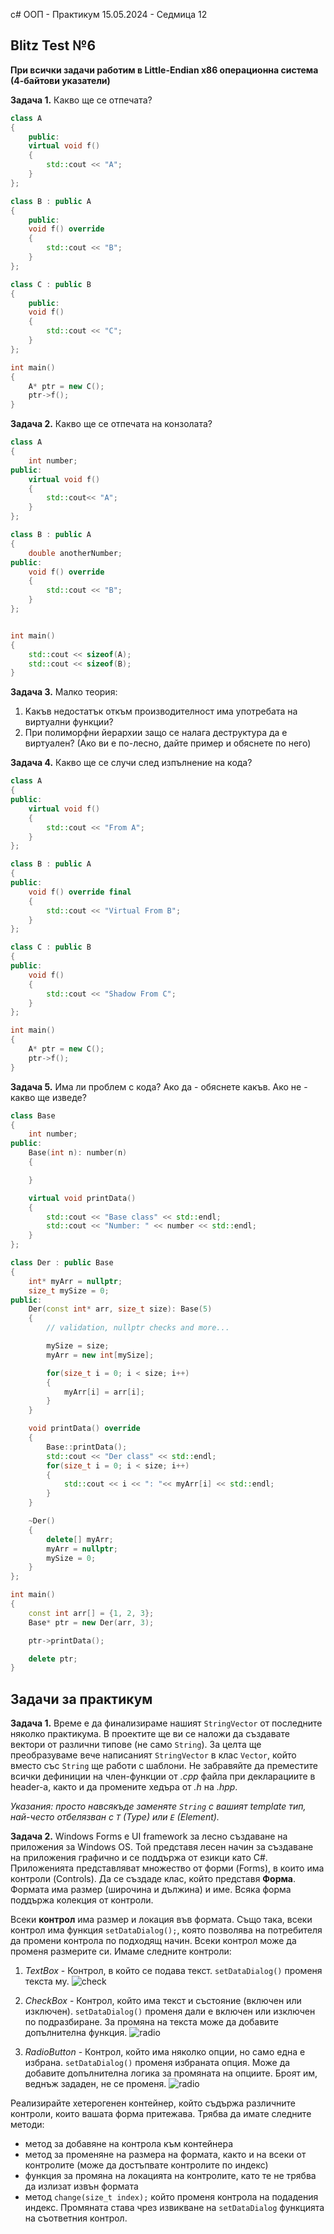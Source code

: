 с# OOП - Практикум 15.05.2024 - Седмица 12

## Blitz Test №6

**При всички задачи работим в Little-Endian x86 операционна система (4-байтови указатели)** 

**Задача 1.** Какво ще се отпечата?
```c++
class A
{
    public:
    virtual void f()
    {
        std::cout << "A";
    }
};

class B : public A
{
    public:
    void f() override
    {
        std::cout << "B";
    }
};

class C : public B
{
    public:
    void f()
    {
        std::cout << "C";
    }
};

int main()
{
    A* ptr = new C();
    ptr->f();
}
```

**Задача 2.** Какво ще се отпечата на конзолата?
```c++
class A
{
    int number;
public:
    virtual void f()
    {
        std::cout<< "A";
    }
};

class B : public A
{
    double anotherNumber;
public:
    void f() override
    {
        std::cout << "B";
    }
};


int main()
{
    std::cout << sizeof(A);
    std::cout << sizeof(B);
}
```

**Задача 3.** Малко теория:
1) Kакъв недостатък откъм производителност има употребата на виртуални функции?
2) При полиморфни йерархии защо се налага деструктура да е виртуален? (Ако ви е по-лесно, дайте пример и обяснете по него)

**Задача 4.** Какво ще се случи след изпълнение на кода?
```c++
class A
{
public:
    virtual void f()
    {
        std::cout << "From A";
    }
};

class B : public A
{
public:
    void f() override final
    {
        std::cout << "Virtual From B";
    }
};

class C : public B
{
public:
    void f()
    {
        std::cout << "Shadow From C";
    }
};

int main()
{
    A* ptr = new C();
    ptr->f();
}
```

**Задача 5.** Има ли проблем с кода? Ако да - обяснете какъв. Ако не - какво ще изведе?
```c++
class Base
{
    int number;
public:
    Base(int n): number(n)
    {

    }

    virtual void printData()
    {
        std::cout << "Base class" << std::endl;
        std::cout << "Number: " << number << std::endl;
    }
};

class Der : public Base
{
    int* myArr = nullptr;
    size_t mySize = 0;
public:
    Der(const int* arr, size_t size): Base(5)
    {
        // validation, nullptr checks and more...

        mySize = size;
        myArr = new int[mySize];

        for(size_t i = 0; i < size; i++)
        {
            myArr[i] = arr[i];
        }        
    }

    void printData() override
    {
        Base::printData();
        std::cout << "Der class" << std::endl;
        for(size_t i = 0; i < size; i++)
        {
            std::cout << i << ": "<< myArr[i] << std::endl;
        }  
    }

    ~Der()
    {
        delete[] myArr;
        myArr = nullptr;
        mySize = 0;
    }
};

int main()
{
    const int arr[] = {1, 2, 3};
    Base* ptr = new Der(arr, 3);

    ptr->printData();

    delete ptr;
}
```

## Задачи за практикум
**Задача 1.** Време е да финализираме нашият `StringVector` от последните няколко практикума. В проектите ще ви се наложи да създавате вектори от различни типове (не само `String`). За целта ще преобразуваме вече написаният `StringVector` в клас `Vector`, който вместо със `String` ще работи с шаблони. Не забравяйте да преместите всички дефиниции на член-функции от *.cpp* файла при декларациите в header-а, както и да промените хедъра от *.h* на *.hpp*.

*Указания: просто навсякъде заменяте `String` с вашият template тип, най-често отбелязван с `T` (Type) или `E` (Element).*

**Задача 2.** Windows Forms е UI framework за лесно създаване на приложения за Windows OS. Той
представя лесен начин за създаване на приложения графично и се поддържа от езикци като C#. Приложенията представляват множество от форми (Forms), в които има контроли (Controls).
Да се създаде клас, който представя **Форма**. Формата има размер (широчина и дължина) и име. Всяка форма поддържа колекция от контроли.

Всеки **контрол** има размер и локация във формата. Също така, всеки контрол има функция `setDataDialog();`, която позволява на потребителя да промени контрола по подходящ начин. Всеки контрол може да променя размерите си. Имаме следните контроли:

1. *TextBox* - Контрол, в който се подава текст. `setDataDialog()` променя текста му.
![check](https://i.stack.imgur.com/AhOpr.jpg)
1. *CheckBox* - Контрол, който има текст и състояние (включен или изключен).
    `setDataDialog()` променя дали е включен или изключен по подразбиране. За промяна на текста може да добавите допълнителна функция.
    ![radio](https://images.theengineeringprojects.com/image/main/2017/10/C-CheckBox-9.png)
    
2. *RadioButton* - Контрол, който има няколко опции, но само една е избрана.
    `setDataDialog()` променя избраната опция. Може да добавите допълнителна логика за промяната на опциите. Броят им, веднъж зададен, не се променя.
    ![radio](https://i.stack.imgur.com/EyNQT.png)

Реализирайте хетерогенен контейнер, който съдържа различните контроли, които вашата форма притежава. 
Трябва да имате следните методи:
- метод за добавяне на контрола към контейнера
- метод за променяне на размера на формата, както и на всеки от контролите (може да достъпвате контролите по индекс)
- функция за промяна на локацията на контролите, като те не трябва да излизат извън формата
- метод `change(size_t index);` който променя контрола на подадения индекс. Промяната става чрез извикване на `setDataDialog` функцията на съответния контрол.
